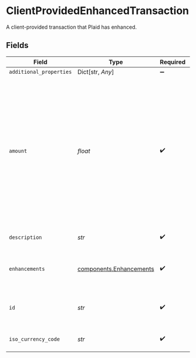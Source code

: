 # ClientProvidedEnhancedTransaction

A client-provided transaction that Plaid has enhanced.


## Fields

| Field                                                                                                                                                                                                                                                                                                             | Type                                                                                                                                                                                                                                                                                                              | Required                                                                                                                                                                                                                                                                                                          | Description                                                                                                                                                                                                                                                                                                       |
| ----------------------------------------------------------------------------------------------------------------------------------------------------------------------------------------------------------------------------------------------------------------------------------------------------------------- | ----------------------------------------------------------------------------------------------------------------------------------------------------------------------------------------------------------------------------------------------------------------------------------------------------------------- | ----------------------------------------------------------------------------------------------------------------------------------------------------------------------------------------------------------------------------------------------------------------------------------------------------------------- | ----------------------------------------------------------------------------------------------------------------------------------------------------------------------------------------------------------------------------------------------------------------------------------------------------------------- |
| `additional_properties`                                                                                                                                                                                                                                                                                           | Dict[str, *Any*]                                                                                                                                                                                                                                                                                                  | :heavy_minus_sign:                                                                                                                                                                                                                                                                                                | N/A                                                                                                                                                                                                                                                                                                               |
| `amount`                                                                                                                                                                                                                                                                                                          | *float*                                                                                                                                                                                                                                                                                                           | :heavy_check_mark:                                                                                                                                                                                                                                                                                                | The value of the transaction, denominated in the account's currency, as stated in `iso_currency_code`. Positive values when money moves out of the account; negative values when money moves in. For example, debit card purchases are positive; credit card payments, direct deposits, and refunds are negative. |
| `description`                                                                                                                                                                                                                                                                                                     | *str*                                                                                                                                                                                                                                                                                                             | :heavy_check_mark:                                                                                                                                                                                                                                                                                                | The raw description of the transaction.                                                                                                                                                                                                                                                                           |
| `enhancements`                                                                                                                                                                                                                                                                                                    | [components.Enhancements](../../models/components/enhancements.md)                                                                                                                                                                                                                                                | :heavy_check_mark:                                                                                                                                                                                                                                                                                                | A grouping of the Plaid produced transaction enhancement fields.                                                                                                                                                                                                                                                  |
| `id`                                                                                                                                                                                                                                                                                                              | *str*                                                                                                                                                                                                                                                                                                             | :heavy_check_mark:                                                                                                                                                                                                                                                                                                | Unique transaction identifier to tie transactions back to clients' systems.                                                                                                                                                                                                                                       |
| `iso_currency_code`                                                                                                                                                                                                                                                                                               | *str*                                                                                                                                                                                                                                                                                                             | :heavy_check_mark:                                                                                                                                                                                                                                                                                                | The ISO-4217 currency code of the transaction.                                                                                                                                                                                                                                                                    |